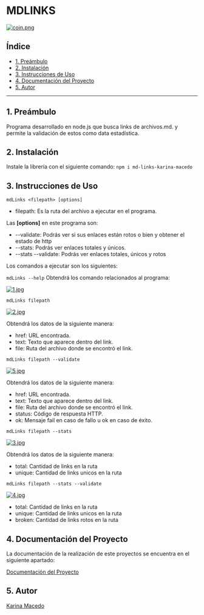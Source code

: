 # MDLINKS
[![coin.png](https://i.postimg.cc/V6QCqBZr/coin.png)](https://postimg.cc/06njxmsP)
## Índice

* [1. Preámbulo](#1-preámbulo)
* [2. Instalación](#2-instalación)
* [3. Instrucciones de Uso](#3-instrucciones-de-uso)
* [4. Documentación del Proyecto](#4-documentación-del-proyecto)
* [5. Autor](#5-autor)

***
## 1. Preámbulo
Programa desarrollado en node.js que busca links de archivos.md. y permite la validación de estos como data estadística.

## 2. Instalación
Instale la librería con el siguiente comando:
`npm i md-links-karina-macedo`
## 3. Instrucciones de Uso
`mdLinks <filepath> [options]`
- filepath: Es la ruta del archivo a ejecutar en el programa.

Las **[options]** en este programa son:
- --validate: Podrás ver si sus enlaces están rotos o bien y obtener el estado de http
- --stats: Podrás ver enlaces totales y únicos.
- --stats --validate: Podrás ver enlaces totales, únicos y rotos

Los comandos a ejecutar son los siguientes:

`mdLinks --help`
Obtendrá los comando relacionados al programa:

[![1.jpg](https://i.postimg.cc/rFvwbFcx/1.jpg)](https://postimg.cc/GHxRTR4m)

`mdLinks filepath`

[![2.jpg](https://i.postimg.cc/28CsSswM/2.jpg)](https://postimg.cc/jCkg8kB4)

Obtendrá los datos de la siguiente manera:
- href: URL encontrada.
- text: Texto que aparece dentro del link.
- file: Ruta del archivo donde se encontró el link.

`mdLinks filepath --validate`

[![5.jpg](https://i.postimg.cc/xdL5HCjR/5.jpg)](https://postimg.cc/8FPLgT6J)

Obtendrá los datos de la siguiente manera:
- href: URL encontrada.
- text: Texto que aparece dentro del link.
- file: Ruta del archivo donde se encontró el link.
- status: Código de respuesta HTTP.
- ok: Mensaje fail en caso de fallo u ok en caso de éxito.

`mdLinks filepath --stats`

[![3.jpg](https://i.postimg.cc/NjmjwqfV/3.jpg)](https://postimg.cc/rDykSH4C)

Obtendrá los datos de la siguiente manera:
- total: Cantidad de links en la ruta
- unique: Cantidad de links unicos en la ruta

`mdLinks filepath --stats --validate`

[![4.jpg](https://i.postimg.cc/Gpj3HFDx/4.jpg)](https://postimg.cc/Y4hBPmbv)

- total: Cantidad de links en la ruta
- unique: Cantidad de links unicos en la ruta
- broken: Cantidad de links rotos en la ruta

## 4. Documentación del Proyecto
La documentación de la realización de este proyectos se encuentra en el siguiente apartado:

[Documentación del Proyecto](https://github.com/KarinaMacedo13/LIM017-md-links/tree/main/documentacion)
## 5. Autor
[Karina Macedo](https://github.com/KarinaMacedo13)
